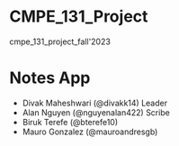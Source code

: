 # CMPE_131_Project
cmpe_131_project_fall'2023

# Notes App
- Divak Maheshwari (@divakk14) Leader
- Alan Nguyen (@nguyenalan422) Scribe
- Biruk Terefe (@bterefe10)
- Mauro Gonzalez (@mauroandresgb)
